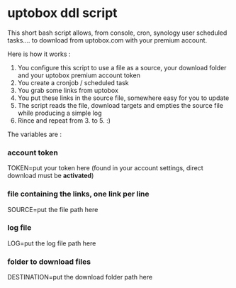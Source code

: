 # uptobox ddl script

This short bash script allows, from console, cron, synology user scheduled tasks.... to download from uptobox.com with your premium account.

Here is how it works :
 
1. You configure this script to use a file as a source, your download folder and your uptobox premium account token 
2. You create a cronjob / scheduled task 
3. You grab some links from uptobox 
4. You put these links in the source file, somewhere easy for you to update
5. The script reads the file, download targets and empties the source file while producing a simple log
6. Rince and repeat from 3. to 5. :) 



The variables are :

### account token
TOKEN=put your token here
(found in your account settings, direct download must be **activated**)

### file containing the links, one link per line
SOURCE=put the file path here

### log file
LOG=put the log file path here

### folder to download files
DESTINATION=put the download folder path here


